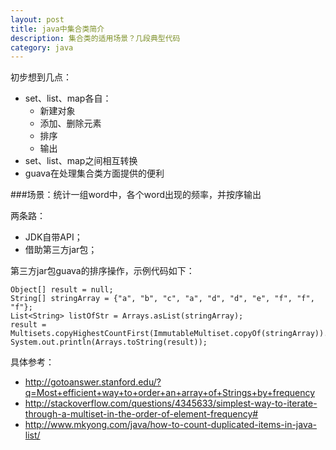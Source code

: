 ```yaml
---
layout: post
title: java中集合类简介
description: 集合类的适用场景？几段典型代码
category: java
---
```


初步想到几点：

* set、list、map各自：
	* 新建对象
	* 添加、删除元素
	* 排序
	* 输出
* set、list、map之间相互转换
* guava在处理集合类方面提供的便利





###场景：统计一组word中，各个word出现的频率，并按序输出


两条路：

* JDK自带API；
* 借助第三方jar包；

第三方jar包guava的排序操作，示例代码如下：

	Object[] result = null;
	String[] stringArray = {"a", "b", "c", "a", "d", "d", "e", "f", "f", "f"};
	List<String> listOfStr = Arrays.asList(stringArray);
	result =  Multisets.copyHighestCountFirst(ImmutableMultiset.copyOf(stringArray)).elementSet().toArray();
	System.out.println(Arrays.toString(result));


具体参考：

* http://gotoanswer.stanford.edu/?q=Most+efficient+way+to+order+an+array+of+Strings+by+frequency
* http://stackoverflow.com/questions/4345633/simplest-way-to-iterate-through-a-multiset-in-the-order-of-element-frequency#
* http://www.mkyong.com/java/how-to-count-duplicated-items-in-java-list/

















[NingG]:    http://ningg.github.com  "NingG"












